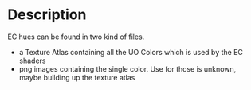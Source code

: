 # Description #

EC hues can be found in two kind of files.

  * a Texture Atlas containing all the UO Colors which is used by the EC shaders
  * png images containing the single color. Use for those is unknown, maybe building up the texture atlas